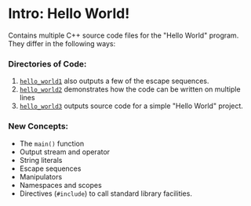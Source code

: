 # Intro: Hello World!

Contains multiple C++ source code files for the "Hello World" program. They differ in the following ways:

### Directories of Code:
1) [`hello_world1`](hello_world1) also outputs a few of the escape sequences. 
2) [`hello_world2`](hello_world2) demonstrates how the code can be written on multiple lines
3) [`hello_world3`](hello_world3) outputs source code for a simple "Hello World" project.

### New Concepts:
* The `main()` function
* Output stream and operator
* String literals
* Escape sequences
* Manipulators
* Namespaces and scopes
* Directives (`#include`) to call standard library facilities.
